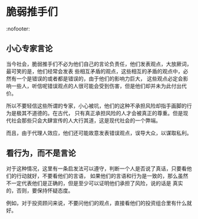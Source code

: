 # 脆弱推手们
:nofooter:

## 小心专家言论

当今社会，脆弱推手们不必为他们自己的言论负责任，他们发表观点，大放厥词，最可笑的是，他们经常会发表
些相互矛盾的观点，这些相互的矛盾的观点中，必然有一个是错误的或者都是错误的，由于他们的影响力巨大，
这些观点必定会影响一些人，听信呢错误观点的人很可能会受到伤害，但是他们却并未为此付出代价。

所以不要轻信这些所谓的专家，小心被坑，他们的这种不承担风险却指手画脚的行为是极其不道德的。在古代，
只有真正承担风险的人才会被真正的尊重。但是现代社会那些只会大肆宣传的人大行其道，这是现代社会的一个弊端。

而且，由于代理人效应，他们还可能故意发表错误观点，误导大众，以谋取私利。

## 看行为，而不是言论

对于这种情况，这里有一条启发法可以遵守，判断一个人是否说了真话，只要看他们的行动就好，不要看他们的言语，
如果他们的言语和行为是一致的，那么虽然不一定代表他们是正确的，但是至少可以证明他们承担了风险，说的话是
真实的，否则，要保持怀疑态度。

例如，对于投资顾问来说，不要问他们的观点，直接看他们的投资组合里有什么就好。
